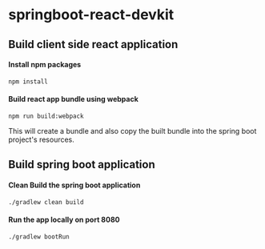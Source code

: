 # springboot-react-devkit

## Build client side react application

#### Install npm packages
```
npm install
```

#### Build react app bundle using webpack
```
npm run build:webpack
```
This will create a bundle and also copy the built bundle into the spring boot project's resources.

## Build spring boot application

#### Clean Build the spring boot application
```
./gradlew clean build
```

#### Run the app locally on port 8080
```
./gradlew bootRun
```
